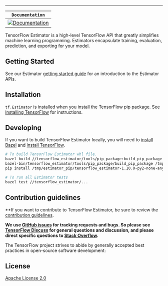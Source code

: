 -----------------
| **`Documentation`** |
|-----------------|
| [![Documentation](https://img.shields.io/badge/api-reference-blue.svg)](https://www.tensorflow.org/api_docs/python/tf/estimator) |

TensorFlow Estimator is a high-level TensorFlow API that greatly simplifies machine learning programming.
Estimators encapsulate training, evaluation, prediction, and exporting for your model.

## Getting Started

See our Estimator [getting started guide](https://www.tensorflow.org/guide/estimators) for an introduction to the Estimator APIs.

## Installation

`tf.Estimator` is installed when you install the TensorFlow pip package. See [Installing TensorFlow](https://www.tensorflow.org/get_started/os_setup.html) for instructions.

## Developing

If you want to build TensorFlow Estimator locally, you will need to [install Bazel](https://docs.bazel.build/versions/master/install.html) and [install TensorFlow]((https://www.tensorflow.org/get_started/os_setup.html)).

```sh
# To build TensorFlow Estimator whl file.
bazel build //tensorflow_estimator/tools/pip_package:build_pip_package
bazel-bin/tensorflow_estimator/tools/pip_package/build_pip_package /tmp/estimator_pip
pip install /tmp/estimator_pip/tensorflow_estimator-1.10.0-py2-none-any.whl

# To run all Estimator tests
bazel test //tensorflow_estimator/...
```

## Contribution guidelines

**If you want to contribute to TensorFlow Estimator, be sure to review the [contribution
guidelines](CONTRIBUTING.md).

**We use [GitHub issues](https://github.com/tensorflow/estimator/issues) for
tracking requests and bugs. So please see
[TensorFlow Discuss](https://groups.google.com/a/tensorflow.org/forum/#!forum/discuss) for general questions
and discussion, and please direct specific questions to [Stack Overflow](https://stackoverflow.com/questions/tagged/tensorflow).**

The TensorFlow project strives to abide by generally accepted best practices in open-source software development:

## License

[Apache License 2.0](LICENSE)

